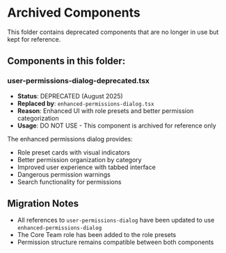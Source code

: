 # Archived Components

This folder contains deprecated components that are no longer in use but kept for reference.

## Components in this folder:

### user-permissions-dialog-deprecated.tsx
- **Status**: DEPRECATED (August 2025)
- **Replaced by**: `enhanced-permissions-dialog.tsx`
- **Reason**: Enhanced UI with role presets and better permission categorization
- **Usage**: DO NOT USE - This component is archived for reference only

The enhanced permissions dialog provides:
- Role preset cards with visual indicators
- Better permission organization by category
- Improved user experience with tabbed interface
- Dangerous permission warnings
- Search functionality for permissions

## Migration Notes
- All references to `user-permissions-dialog` have been updated to use `enhanced-permissions-dialog`
- The Core Team role has been added to the role presets
- Permission structure remains compatible between both components